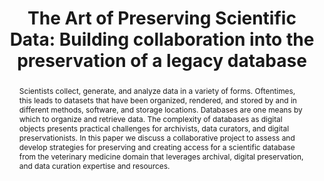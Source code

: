 ---
abstract: Scientists collect, generate, and analyze data in a variety of forms. Oftentimes,
  this leads to datasets that have been organized, rendered, and stored by and in
  different methods, software, and storage locations. Databases are one means by which
  to organize and retrieve data. The complexity of databases as digital objects presents
  practical challenges for archivists, data curators, and digital preservationists.
  In this paper we discuss a collaborative project to assess and develop strategies
  for preserving and creating access for a scientific database from the veterinary
  medicine domain that leverages archival, digital preservation, and data curation
  expertise and resources.
creators:
- Anderson,  Bethany
- Braxton, Susan
- Imker, Heidi
- Popp, Tracy
date: null
document_url: https://services.phaidra.univie.ac.at/api/object/o:923641/download
grand_parent: iPRES
institutions: []
keywords:
- boston
landing_page_url: https://phaidra.univie.ac.at/o:923641
language: eng
layout: publication
license: CC BY 4.0 International
notes_url: null
parent: iPRES 2018
publication_type: paper
size: 271059
slides_url: null
source_name: iPRES
title: 'The Art of Preserving Scientific Data: Building collaboration into the preservation
  of a legacy database'
year: 2018
---